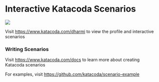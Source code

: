 # Interactive Katacoda Scenarios

[![](http://shields.katacoda.com/katacoda/dharmi/count.svg)](https://www.katacoda.com/dharmi "Get your profile on Katacoda.com")

Visit https://www.katacoda.com/dharmi to view the profile and interactive scenarios

### Writing Scenarios
Visit https://www.katacoda.com/docs to learn more about creating Katacoda scenarios

For examples, visit https://github.com/katacoda/scenario-example
